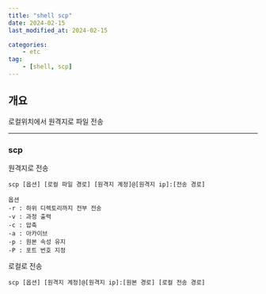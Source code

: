```yaml
---
title: "shell scp"
date: 2024-02-15
last_modified_at: 2024-02-15

categories:
    - etc
tag:
    - [shell, scp]
---
```

## 개요
로컬위치에서 원격지로 파일 전송
***
### scp

원격지로 전송
```
scp [옵션] [로컬 파일 경로] [원격지 계정]@[원격지 ip]:[전송 경로]

옵션
-r : 하위 디렉토리까지 전부 전송
-v : 과정 출력
-c : 압축
-a : 아카이브
-p : 원본 속성 유지
-P : 포트 번호 지정
```

로컬로 전송
```
scp [옵션] [원격지 계정]@[원격지 ip]:[원본 경로] [로컬 전송 경로]
```